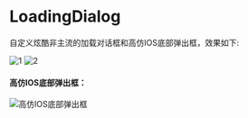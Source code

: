 # LoadingDialog
自定义炫酷非主流的加载对话框和高仿IOS底部弹出框，效果如下:

![1](https://img-blog.csdn.net/20180512111759333?watermark/2/text/aHR0cHM6Ly9ibG9nLmNzZG4ubmV0L3lkeGx0/font/5a6L5L2T/fontsize/400/fill/I0JBQkFCMA==/dissolve/70) ![2](https://img-blog.csdn.net/20180512111812258?watermark/2/text/aHR0cHM6Ly9ibG9nLmNzZG4ubmV0L3lkeGx0/font/5a6L5L2T/fontsize/400/fill/I0JBQkFCMA==/dissolve/70)

#### 高仿IOS底部弹出框：


![高仿IOS底部弹出框](https://img-blog.csdn.net/20180512200716725?watermark/2/text/aHR0cHM6Ly9ibG9nLmNzZG4ubmV0L3lkeGx0/font/5a6L5L2T/fontsize/400/fill/I0JBQkFCMA==/dissolve/70)